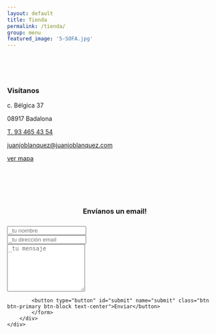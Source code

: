 ```yaml
---
layout: default
title: Tienda
permalink: /tienda/
group: menu
featured_image: '5-SOFA.jpg'
---
```


<div class="row">
	<div class="col-md-12">	
		<img class="img-responsive featured-image" src="{{site.baseurl}}/media/{{ page.featured_image }}" alt="">
	</div>
</div>

<div class="row">
	<div class="col-md-12">
	    <br>
	    <br>
	    <br>
		<h3 class="text-center">Visítanos</h3>
		<p class="text-center">c. Bélgica 37</p>
        <p class="text-center">08917 Badalona</p>
        <p class="text-center"><a href="telto:+34934654354">T. 93 465 43 54</a></p>
        <p class="text-center"><a href="mailto:juanjoblanquez@juanjoblanquez.com" target="_blank">juanjoblanquez@juanjoblanquez.com</a></p>
        <p class="text-center"><a href="https://goo.gl/maps/onQKVZeN5aE2" target="_blank">ver mapa</a></p>
	</div>
</div>

<div class="row">
	<div class="col-md-6 col-md-offset-3">
		<br>
		<br>
		<br>
	    <div class="form-area">  
	        <form role="form">
	        <br style="clear:both">
	                    <h3 style="margin-bottom: 25px; text-align: center;">Envíanos un email!</h3>
	    				<div class="form-group">
							<input type="text" class="form-control text-center"
							       id="name" name="name" placeholder="_tu nombre" required>
						</div>
						<div class="form-group">
							<input type="text" class="form-control text-center"
							       id="email" name="email" placeholder="_tu dirección email" required>
						</div>
	                    <div class="form-group">
	                    <textarea class="form-control text-center" type="textarea"
	                              id="message" placeholder="_tu mensaje" maxlength="600" rows="7"></textarea>        
	                    </div>
	            
	        <button type="button" id="submit" name="submit" class="btn btn-primary btn-block text-center">Enviar</button>
	        </form>
	    </div>
	</div>
</div>
